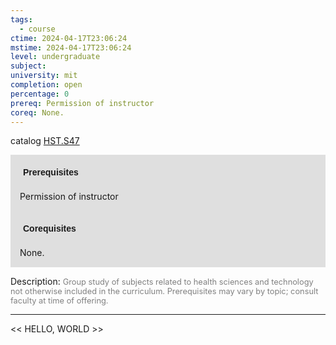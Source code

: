 ```yaml
---
tags:
  - course
ctime: 2024-04-17T23:06:24
mstime: 2024-04-17T23:06:24
level: undergraduate
subject: 
university: mit
completion: open
percentage: 0
prereq: Permission of instructor
coreq: None.
---
```


catalog [HST.S47](http://student.mit.edu/catalog/mHSTb.html#HST.S47)

<span style="display: block; padding: 15px; background-color: rgb(100, 100, 100, 0.2);"><font id="m_prereq4034_0" style="display: block; font-family: Arial, sans-serif; font-weight: bold; padding: 5px">Prerequisites</font><br><span id="prereq4034_0">Permission of instructor</span></span>
<span style="display: block; padding: 15px; background-color: rgb(100, 100, 100, 0.2);"><font id="m_coreq4034_0" style="display: block; font-family: Arial, sans-serif; font-weight: bold; padding: 5px">Corequisites</font><br><span id="coreq4034_0">None.</span></span>

<font style="">Description:</font>
<font style="color: grey; font-size: 0.8rem;">Group study of subjects related to health sciences and technology not otherwise included in the curriculum. Prerequisites may vary by topic; consult faculty at time of offering.</font>



---

<< HELLO, WORLD >>
